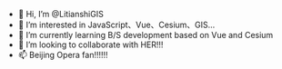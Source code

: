 - 👋 Hi, I’m @LitianshiGIS
- 👀 I’m interested in JavaScript、Vue、Cesium、GIS...
- 🌱 I’m currently learning B/S development based on Vue and Cesium
- 💞️ I’m looking to collaborate with HER!!!
- 📫 Beijing Opera fan!!!!!!

<!---
LitianshiGIS/LitianshiGIS is a ✨ special ✨ repository because its `README.md` (this file) appears on your GitHub profile.
You can click the Preview link to take a look at your changes.
--->

